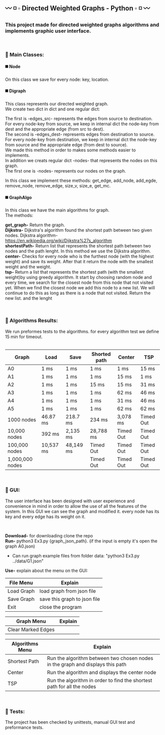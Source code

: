 ## :wavy_dash: :white_medium_small_square: :white_small_square: Directed Weighted Graphs - Python :white_small_square: :white_medium_small_square: :wavy_dash:


### **This project made for directed weighted graphs algorithms and implements graphic user interface.** <br />
<br />

### 🔶 Main Classes:

#### :black_medium_square: Node
On this class we save for every node: key, location. <br />

#### :black_medium_square: Digraph
This class represents our directed weighted graph. <br />
We create two dict in dict and one regular dict: <br />

The first is -edges_src- represents the edges from source to destination. <br />
For every node-key from source, we keep in internal dict the node-key from dest and the appropriate edge (from src to dest). <br />
The second is -edges_dest- represents edges from destination to source. <br />
For every node-key from destination, we keep in internal dict the node-key from source and the appropriate edge (from dest to source). <br />
We made this method in order to makes some methods easier to implements. <br />
In addition we creats regular dict -nodes- that represents the nodes on this graph. <br />
The first one is -nodes- represents our nodes on the graph. <br />

In this class we implement these methods: get_edge, add_node, add_egde, remove_node, remove_edge, size_v, size_e, get_mc. <br />

#### :black_medium_square: GraphAlgo
In this class we have the main algorithms for graph. <br />
The methods: <br />

**get_graph-** Return the graph. <br />
**Dijkstra-** Dijkstra's algorithm found the shortest path between two given nodes. Dijkstra algorithm- https://en.wikipedia.org/wiki/Dijkstra%27s_algorithm <br />
**shortestPath-** Return list that represents the shortest path between two nodes and the path lenght. In this method we use the Dijkstra algorithm. <br />
**center-** Checks for every node who is the furthest node (with the highest weight) and save its weight. After that it return the node with the smallest weight and the weight. <br />
**tsp-** Return a list that represents the shortest path (with the smallest weight)by using greedy algorithm. It start by choosing random node and every time, we search for the closest node from this node that not visited yet. When we find the closest node we add this node to a new list. We will continue to do this as long as there is a node that not visited. Return the new list. and the lenght <br />

 <br />

### 🔶 Algorithms Results:

We run preformes tests to the algorithms. for every algorithm test we define 15 min for timeout. <br />
<br />

Graph          | Load        | Save | Shorted path | Center  | TSP |
-------------- | ------------ | -----|-----------| --------|-----|
   A0          |         1 ms  |   1 ms    | 1 ms    |    1 ms   |  15 ms |
   A1          |       1 ms    |    1 ms  |1 ms      |   15 ms  | 1 ms |
   A2          |          1 ms | 1 ms      |15 ms     | 15 ms    |    31 ms |
   A3          |         1 ms  |  1 ms     | 1 ms    |    62 ms |  46 ms |
   A4          |         1 ms  | 1 ms      | 1 ms    |    31 ms |  46 ms |
   A5          |         1 ms  | 1 ms      | 1 ms     |    62 ms |  62 ms |
   1000 nodes  |         46.87 ms  |  218.7 ms     |234 ms    | 3,078 ms |Timed Out|
   10,000 nodes|        392 ms   |   2,135 ms    |28,788 ms |Timed Out|Timed Out|
   100,000 nodes|         10,537 ms | 48,149 ms      |Timed Out  |Timed Out|Timed Out|
   1,000,000 nodes|           |       |Timed Out  |Timed Out| Timed Out |

<br />

### 🔶 GUI: <br />
The user interface has been designed with user experience and convenience in mind in order to allow the use of all the features of the system. 
In this GUI we can see the graph and modified it. every node has its key and every edge has its weight on it. <br />

<br />

**Download-** for downloading clone the repo <br />
**Run-** python3 Ex3.py {graph_json_path}. (if the input is empty it's open the graph A0.json)<br />
* Can run graph example files from folder data: "python3 Ex3.py ../data/G1.json" <br />

**Use-** explain about the menu on the GUI: <br />

**File Menu**      | Explain      |
-------------- | ------------ |                               
   Load Graph  |      load graph from json file      | 
   Save Graph  |     save this graph to json file    | 
   Exit        |        close the program            |



**Graph Menu**     | Explain                                   | 
-------------- | -------------------------------------------|                               
   Clear Marked Edges       |                               |

   
   
   **Algorithms Menu**      | Explain                       |
-------------- | -------------------------------------------|
   Shortest Path  |    Run the algorithm between two chosen nodes in the graph and displays this path      |
   Center       |     Run the algorithm and displays the center node                       |
   TSP          |    Run the algorithm in order to find the shortest path for all the nodes        |
   

<br />

### 🔶 Tests:
The project has been checked by unittests, manual GUI test and preformance tests. <br />
<br />


